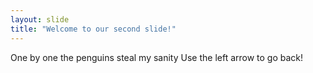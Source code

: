 ```yaml
---
layout: slide
title: "Welcome to our second slide!"
---
```

One by one the penguins steal my sanity
Use the left arrow to go back!
